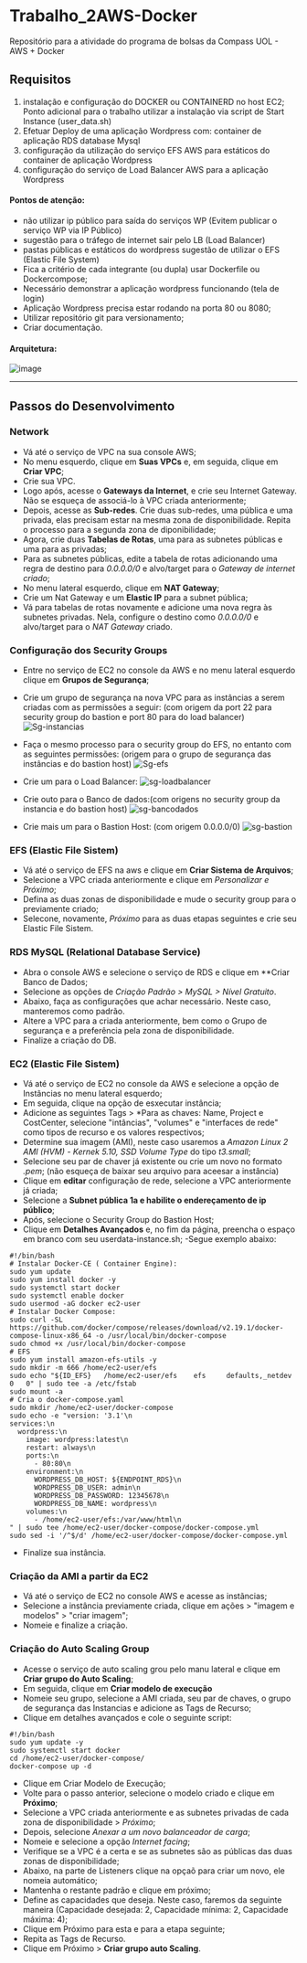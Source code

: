 # Trabalho_2AWS-Docker
Repositório para a atividade do programa de bolsas da Compass UOL - AWS + Docker

## Requisitos 
1. instalação e configuração do DOCKER ou CONTAINERD no
host EC2;
Ponto adicional para o trabalho utilizar a instalação via script de
Start Instance (user_data.sh)
2. Efetuar Deploy de uma aplicação Wordpress com:
container de aplicação
RDS database Mysql
3. configuração da utilização do serviço EFS AWS para estáticos
do container de aplicação Wordpress
4. configuração do serviço de Load Balancer AWS para a aplicação
Wordpress
#### Pontos de atenção:
- não utilizar ip público para saída do serviços WP (Evitem
publicar o serviço WP via IP Público)
- sugestão para o tráfego de internet sair pelo LB (Load
Balancer)
- pastas públicas e estáticos do wordpress sugestão de utilizar
o EFS (Elastic File System)
- Fica a critério de cada integrante (ou dupla) usar Dockerfile
ou Dockercompose;
- Necessário demonstrar a aplicação wordpress funcionando
(tela de login)
- Aplicação Wordpress precisa estar rodando na porta 80 ou
8080;
- Utilizar repositório git para versionamento;
- Criar documentação.
#### Arquitetura:
![image](https://github.com/JuFick/Trabalho_2AWS-Docker/assets/132408071/09b4a3a4-0b85-4817-a126-e8710c41b16b)

---
## Passos do Desenvolvimento
### Network
- Vá até o serviço de VPC na sua console AWS;
- No menu esquerdo, clique em **Suas VPCs** e, em seguida, clique em **Criar VPC**;
- Crie sua VPC.
- Logo após, acesse o **Gateways da Internet**, e crie seu Internet Gateway. Não se esqueça de associá-lo à VPC criada anteriormente;
- Depois, acesse as **Sub-redes**. Crie duas sub-redes, uma pública e uma privada, elas precisam estar na mesma zona de disponibilidade. Repita o processo para a segunda zona de diponibilidade;
- Agora, crie duas **Tabelas de Rotas**, uma para as subnetes públicas e uma para as privadas;
- Para as subnetes públicas, edite a tabela de rotas adicionando uma regra de destino para *0.0.0.0/0* e alvo/target para o *Gateway de internet criado*;
- No menu lateral esquerdo, clique em **NAT Gateway**;
- Crie um Nat Gateway e um **Elastic IP** para a subnet pública;
- Vá para tabelas de rotas novamente e adicione uma nova regra às subnetes privadas. Nela, configure o destino como *0.0.0.0/0* e alvo/target para o *NAT Gateway* criado.
### Configuração dos Security Groups
- Entre no serviço de EC2 no console da AWS e no menu lateral esquerdo clique em **Grupos de Segurança**;
- Crie um grupo de segurança na nova VPC para as instâncias a serem criadas com as permissões a seguir: (com origem da port 22 para security group do bastion e port 80 para do load balancer)
  ![Sg-instancias](https://github.com/JuFick/Trabalho_2AWS-Docker/assets/132408071/bcaa740a-23d3-4a3f-953a-53309ea9542a)

- Faça o mesmo processo para o security group do EFS, no entanto com as seguintes permissões:  (origem para o grupo de segurança das instâncias e do bastion host)
  ![Sg-efs](https://github.com/JuFick/Trabalho_2AWS-Docker/assets/132408071/413b9bca-ce50-43ed-809d-8a069734207e)

- Crie um para o Load Balancer:
  ![sg-loadbalancer](https://github.com/JuFick/Trabalho_2AWS-Docker/assets/132408071/23152065-ba15-4320-b5d8-b3e1fbfd3152)

- Crie outo para o Banco de dados:(com origens no security group da instancia e do bastion host)
 ![sg-bancodados](https://github.com/JuFick/Trabalho_2AWS-Docker/assets/132408071/c185bf21-eebd-42fd-aae5-53fce95e3e14)

- Crie mais um para o Bastion Host: (com origem 0.0.0.0/0)
  ![sg-bastion](https://github.com/JuFick/Trabalho_2AWS-Docker/assets/132408071/430f89c2-2edc-42da-b475-027a24b42672)
### EFS (Elastic File Sistem)
- Vá até o serviço de EFS na aws e clique em **Criar Sistema de Arquivos**;
- Selecione a VPC criada anteriormente e clique em *Personalizar e Próximo*;
- Defina as duas zonas de disponibilidade e mude o security group para o previamente criado;
- Selecone, novamente, *Próximo* para as duas etapas seguintes e crie seu Elastic File Sistem.
### RDS MySQL (Relational Database Service)
- Abra o console AWS e selecione o serviço de RDS e clique em **Criar Banco de Dados;
- Selecione as opções de *Criação Padrão > MySQL > Nível Gratuito*.
- Abaixo, faça as configurações que achar necessário. Neste caso, manteremos como padrão.
- Altere a VPC para a criada anteriormente, bem como o Grupo de segurança e a preferência pela zona de disponibilidade.
- Finalize a criação do DB.
### EC2 (Elastic File Sistem)
- Vá até o serviço de EC2 no console da AWS e selecione a opção de Instâncias no menu lateral esquerdo;
- Em seguida, clique na opção de esxecutar instância;
- Adicione as seguintes Tags > *Para as chaves: Name, Project e CostCenter, selecione "intâncias", "volumes" e "interfaces de rede" como tipos de recurso e os valores respectivos;
- Determine sua imagem (AMI), neste caso usaremos a *Amazon Linux 2 AMI (HVM) - Kernek 5.10, SSD Volume Type* do tipo *t3.small*;
- Selecione seu par de chaver já existente ou crie um novo no formato *.pem*; (não esqueça de baixar seu arquivo para aceesar a instância)
- Clique em **editar** configuração de rede, selecione a VPC anteriormente já criada;
- Selecione a **Subnet pública 1a e habilite o endereçamento de ip público**;
- Após, selecione o Security Group do Bastion Host;
- Clique em **Detalhes Avançados** e, no fim da página, preencha o espaço em branco com seu userdata-instance.sh;
 -Segue exemplo abaixo:
```
#!/bin/bash
# Instalar Docker-CE ( Container Engine): 
sudo yum update
sudo yum install docker -y
sudo systemctl start docker
sudo systemctl enable docker
sudo usermod -aG docker ec2-user
# Instalar Docker Compose:
sudo curl -SL https://github.com/docker/compose/releases/download/v2.19.1/docker-compose-linux-x86_64 -o /usr/local/bin/docker-compose
sudo chmod +x /usr/local/bin/docker-compose
# EFS
sudo yum install amazon-efs-utils -y
sudo mkdir -m 666 /home/ec2-user/efs
sudo echo "${ID_EFS}   /home/ec2-user/efs    efs     defaults,_netdev    0   0" | sudo tee -a /etc/fstab
sudo mount -a
# Cria o docker-compose.yaml
sudo mkdir /home/ec2-user/docker-compose
sudo echo -e "version: '3.1'\n 
services:\n
  wordpress:\n
    image: wordpress:latest\n        
    restart: always\n
    ports:\n
      - 80:80\n
    environment:\n
      WORDPRESS_DB_HOST: ${ENDPOINT_RDS}\n
      WORDPRESS_DB_USER: admin\n
      WORDPRESS_DB_PASSWORD: 12345678\n
      WORDPRESS_DB_NAME: wordpress\n
    volumes:\n
      - /home/ec2-user/efs:/var/www/html\n
" | sudo tee /home/ec2-user/docker-compose/docker-compose.yml
sudo sed -i '/^$/d' /home/ec2-user/docker-compose/docker-compose.yml
```
- Finalize sua instância.
### Criação da AMI a partir da EC2
- Vá até o serviço de EC2 no console AWS e acesse as instãncias;
- Selecione a instância previamente criada, clique em ações > "imagem e modelos" > "criar imagem";
- Nomeie e finalize a criação.
### Criação do Auto Scaling Group
- Acesse o serviço de auto scaling grou pelo manu lateral e clique em **Criar grupo do Auto Scaling**;
- Em seguida, clique em **Criar modelo de execução** 
- Nomeie seu grupo, selecione a AMI criada, seu par de chaves, o grupo de segurança das Instancias e adicione as Tags de Recurso;
- Clique em detalhes avançados e cole o seguinte script:
```
#!/bin/bash
sudo yum update -y
sudo systemctl start docker
cd /home/ec2-user/docker-compose/
docker-compose up -d
```
- Clique em Criar Modelo de Execução;
- Volte para o passo anterior, selecione o modelo criado e clique em **Próximo**;
- Selecione a VPC criada anteriormente e as subnetes privadas de cada zona de disponibilidade > *Próximo*;
- Depois, selecione *Anexar a um novo balanceador de carga*;
- Nomeie e selecione a opção *Internet facing*;
- Verifique se a VPC é a certa e se as subnetes são as públicas das duas zonas de disponibilidade;
- Abaixo, na parte de Listeners clique na opçaõ para criar um novo, ele nomeia automático;
- Mantenha o restante padrão e clique em próximo;
- Define as capacidades que deseja. Neste caso, faremos da seguinte maneira (Capacidade desejada: 2, Capacidade mínima: 2, Capacidade máxima: 4);
- Clique em Próximo para esta e para a etapa seguinte;
- Repita as Tags de Recurso.
- Clique em Próximo > **Criar grupo auto Scaling**.
